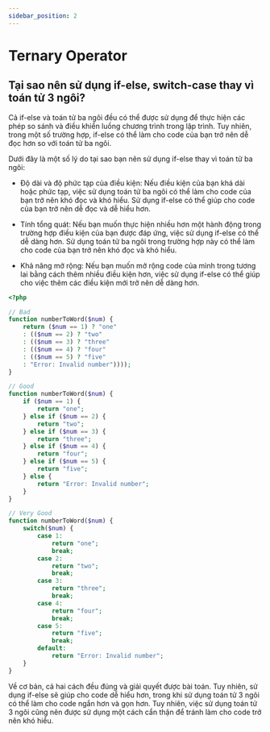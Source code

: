 ```yaml
---
sidebar_position: 2
---
```


# Ternary Operator

## Tại sao nên sử dụng if-else, switch-case thay vì toán tử 3 ngôi?

Cả if-else và toán tử ba ngôi đều có thể được sử dụng để thực hiện các phép so sánh và điều khiển luồng chương trình trong lập trình. Tuy nhiên, trong một số trường hợp, if-else có thể làm cho code của bạn trở nên dễ đọc hơn so với toán tử ba ngôi.

Dưới đây là một số lý do tại sao bạn nên sử dụng if-else thay vì toán tử ba ngôi:

- Độ dài và độ phức tạp của điều kiện: Nếu điều kiện của bạn khá dài hoặc phức tạp, việc sử dụng toán tử ba ngôi có thể làm cho code của bạn trở nên khó đọc và khó hiểu. Sử dụng if-else có thể giúp cho code của bạn trở nên dễ đọc và dễ hiểu hơn.

- Tính tổng quát: Nếu bạn muốn thực hiện nhiều hơn một hành động trong trường hợp điều kiện của bạn được đáp ứng, việc sử dụng if-else có thể dễ dàng hơn. Sử dụng toán tử ba ngôi trong trường hợp này có thể làm cho code của bạn trở nên khó đọc và khó hiểu.

- Khả năng mở rộng: Nếu bạn muốn mở rộng code của mình trong tương lai bằng cách thêm nhiều điều kiện hơn, việc sử dụng if-else có thể giúp cho việc thêm các điều kiện mới trở nên dễ dàng hơn.

```php
<?php

// Bad
function numberToWord($num) {
    return ($num == 1) ? "one" 
    : (($num == 2) ? "two" 
    : (($num == 3) ? "three" 
    : (($num == 4) ? "four" 
    : (($num == 5) ? "five" 
    : "Error: Invalid number"))));
}

// Good
function numberToWord($num) {
    if ($num == 1) {
        return "one";
    } else if ($num == 2) {
        return "two";
    } else if ($num == 3) {
        return "three";
    } else if ($num == 4) {
        return "four";
    } else if ($num == 5) {
        return "five";
    } else {
        return "Error: Invalid number";
    }
}

// Very Good
function numberToWord($num) {
    switch($num) {
        case 1:
            return "one";
            break;
        case 2:
            return "two";
            break;
        case 3:
            return "three";
            break;
        case 4:
            return "four";
            break;
        case 5:
            return "five";
            break;
        default:
            return "Error: Invalid number";
    }
}


```

Về cơ bản, cả hai cách đều đúng và giải quyết được bài toán. Tuy nhiên, sử dụng if-else sẽ giúp cho code dễ hiểu hơn, trong khi sử dụng toán tử 3 ngôi có thể làm cho code ngắn hơn và gọn hơn. Tuy nhiên, việc sử dụng toán tử 3 ngôi cũng nên được sử dụng một cách cẩn thận để tránh làm cho code trở nên khó hiểu.
